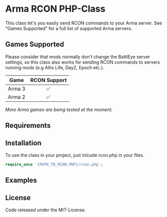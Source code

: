 # Arma RCON PHP-Class

This class let's you easily send RCON commands to your Arma server. See "Games Supported" for a full list of supported Arma servers.

## Games Supported
Please consider that mods normally don't change the BattlEye server settings, so this class also works for sending RCON commands  to servers running mods (e.g Altis Life, DayZ, Epoch etc.).

| Game          | RCON Support       |
| ------------- |:------------------:|
| Arma 3        | :white_check_mark: |
| Arma 2        | :white_check_mark: |
*More Arma games are being tested at the moment.*

## Requirements

## Installation
To use the class in your project, just inlcude rcon.php in your files.
```php
require_once '{PATH_TO_RCON.PHP}/rcon.php';
```

## Examples

## License
Code released under the MIT-License.
